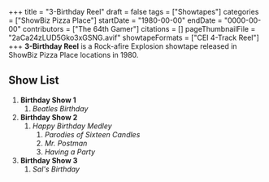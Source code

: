 +++
title = "3-Birthday Reel"
draft = false
tags = ["Showtapes"]
categories = ["ShowBiz Pizza Place"]
startDate = "1980-00-00"
endDate = "0000-00-00"
contributors = ["The 64th Gamer"]
citations = []
pageThumbnailFile = "2aCa24zLUD5Gko3xGSNG.avif"
showtapeFormats = ["CEI 4-Track Reel"]
+++
**3-Birthday Reel** is a Rock-afire Explosion showtape released in ShowBiz Pizza Place locations in 1980.

## Show List

1.  **Birthday Show 1**
    1.  *Beatles Birthday*
2.  **Birthday Show 2**
    1.  *Happy Birthday Medley*
        1.  *Parodies of Sixteen Candles*
        2.  *Mr. Postman*
        3.  *Having a Party*
3.  **Birthday Show 3**
    1.  *Sal's Birthday*
